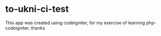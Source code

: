 # to-ukni-ci-test
This app was created using codeigniter, for my exercise of learning php-codeigniter, thanks
